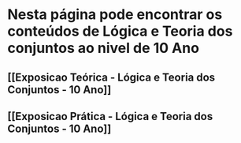 # Nesta página pode encontrar os conteúdos de Lógica e Teoria dos conjuntos ao nivel de 10 Ano

## [[Exposicao Teórica - Lógica e Teoria dos Conjuntos - 10 Ano]]

## [[Exposicao Prática - Lógica e Teoria dos Conjuntos - 10 Ano]]

#